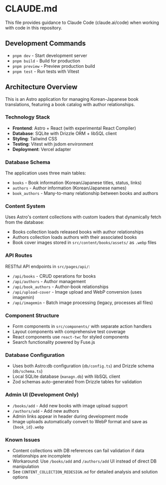 # CLAUDE.md

This file provides guidance to Claude Code (claude.ai/code) when working with code in this repository.

## Development Commands

- `pnpm dev` - Start development server
- `pnpm build` - Build for production  
- `pnpm preview` - Preview production build
- `pnpm test` - Run tests with Vitest

## Architecture Overview

This is an Astro application for managing Korean-Japanese book translations, featuring a book catalog with author relationships.

### Technology Stack
- **Frontend**: Astro + React (with experimental React Compiler)
- **Database**: SQLite with Drizzle ORM + libSQL client
- **Styling**: Tailwind CSS
- **Testing**: Vitest with jsdom environment
- **Deployment**: Vercel adapter

### Database Schema
The application uses three main tables:
- `books` - Book information (Korean/Japanese titles, status, links)
- `authors` - Author information (Korean/Japanese names)  
- `book_authors` - Many-to-many relationship between books and authors

### Content System
Uses Astro's content collections with custom loaders that dynamically fetch from the database:
- Books collection loads released books with author relationships
- Authors collection loads authors with their associated books
- Book cover images stored in `src/content/books/assets/` as `.webp` files

### API Routes
RESTful API endpoints in `src/pages/api/`:
- `/api/books` - CRUD operations for books
- `/api/authors` - Author management
- `/api/book_authors` - Author-book relationships
- `/api/upload-cover` - Image upload and WebP conversion (uses imagemin)
- `/api/imagemin` - Batch image processing (legacy, processes all files)

### Component Structure
- Form components in `src/components/` with separate action handlers
- Layout components with comprehensive test coverage
- React components use `react-twc` for styled components
- Search functionality powered by Fuse.js

### Database Configuration
- Uses both Astro:db configuration (`db/config.ts`) and Drizzle schema (`db/schema.ts`)
- Local SQLite database (`managn.db`) with libSQL client
- Zod schemas auto-generated from Drizzle tables for validation

### Admin UI (Development Only)
- `/books/add` - Add new books with image upload support
- `/authors/add` - Add new authors
- Admin links appear in header during development mode
- Image uploads automatically convert to WebP format and save as `{book_id}.webp`

### Known Issues
- Content collections with DB references can fail validation if data relationships are incomplete
- Workaround: Use `/books/add` and `/authors/add` UI instead of direct DB manipulation
- See `CONTENT_COLLECTION_REDESIGN.md` for detailed analysis and solution options